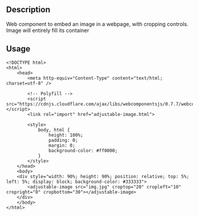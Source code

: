 ## Description

Web component to embed an image in a webpage, with cropping controls. Image will entirely fill its container

## Usage

	<!DOCTYPE html>
    <html>
		<head>
			<meta http-equiv="Content-Type" content="text/html; charset=utf-8" />
		
			<!-- Polyfill -->
			<script src="https://cdnjs.cloudflare.com/ajax/libs/webcomponentsjs/0.7.7/webcomponents.min.js"></script>
			<link rel="import" href="adjustable-image.html">
		
			<style>
				body, html {
					height: 100%;
					padding: 0;
					margin: 0;
					background-color: #ff0000;
				}
			</style>
		</head>
		<body>
		<div style="width: 90%; height: 90%; position: relative; top: 5%; left: 5%; display: block; background-color: #333333">
			<adjustable-image src="img.jpg" croptop="20" cropleft="10" cropright="0" cropbottom="30"></adjustable-image>
		</div>
		</body>
    </html>